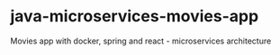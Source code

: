 # java-microservices-movies-app
Movies app with docker, spring and react - microservices architecture

